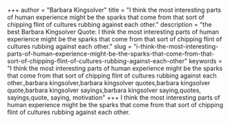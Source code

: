 +++
author = "Barbara Kingsolver"
title = "I think the most interesting parts of human experience might be the sparks that come from that sort of chipping flint of cultures rubbing against each other."
description = "the best Barbara Kingsolver Quote: I think the most interesting parts of human experience might be the sparks that come from that sort of chipping flint of cultures rubbing against each other."
slug = "i-think-the-most-interesting-parts-of-human-experience-might-be-the-sparks-that-come-from-that-sort-of-chipping-flint-of-cultures-rubbing-against-each-other"
keywords = "I think the most interesting parts of human experience might be the sparks that come from that sort of chipping flint of cultures rubbing against each other.,barbara kingsolver,barbara kingsolver quotes,barbara kingsolver quote,barbara kingsolver sayings,barbara kingsolver saying,quotes, sayings,quote, saying, motivation"
+++
I think the most interesting parts of human experience might be the sparks that come from that sort of chipping flint of cultures rubbing against each other.
